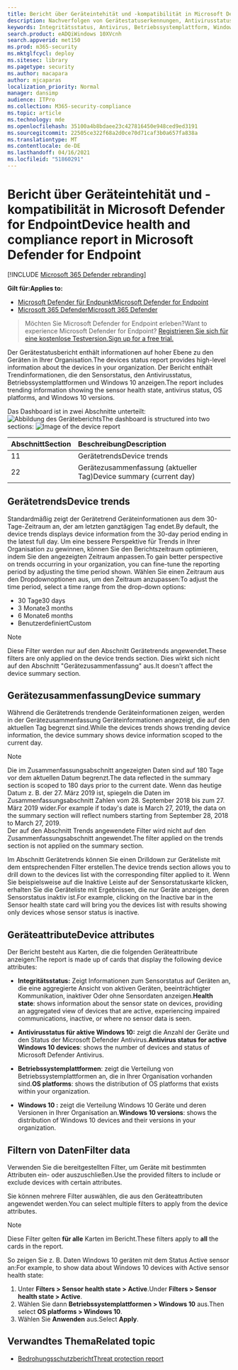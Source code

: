 ```yaml
---
title: Bericht über Geräteintehität und -kompatibilität in Microsoft Defender for Endpoint
description: Nachverfolgen von Gerätestatuserkennungen, Antivirusstatus, Betriebssystemplattform und Windows 10 geräteintehitäts- und compliancebericht
keywords: Integritätsstatus, Antivirus, Betriebssystemplattform, Windows 10-Version, Version, Integrität, Compliance, Status
search.product: eADQiWindows 10XVcnh
search.appverid: met150
ms.prod: m365-security
ms.mktglfcycl: deploy
ms.sitesec: library
ms.pagetype: security
ms.author: macapara
author: mjcaparas
localization_priority: Normal
manager: dansimp
audience: ITPro
ms.collection: M365-security-compliance
ms.topic: article
ms.technology: mde
ms.openlocfilehash: 35100a4b8bdaee23c427816450e948ced9ed3191
ms.sourcegitcommit: 22505ce322f68a2d0ce70d71caf3b0a657fa838a
ms.translationtype: MT
ms.contentlocale: de-DE
ms.lasthandoff: 04/16/2021
ms.locfileid: "51860291"
---
```

# <a name="device-health-and-compliance-report-in-microsoft-defender-for-endpoint"></a><span data-ttu-id="2487e-104">Bericht über Geräteintehität und -kompatibilität in Microsoft Defender for Endpoint</span><span class="sxs-lookup"><span data-stu-id="2487e-104">Device health and compliance report in Microsoft Defender for Endpoint</span></span>

[!INCLUDE [Microsoft 365 Defender rebranding](../../includes/microsoft-defender.md)]


<span data-ttu-id="2487e-105">**Gilt für:**</span><span class="sxs-lookup"><span data-stu-id="2487e-105">**Applies to:**</span></span>
- [<span data-ttu-id="2487e-106">Microsoft Defender für Endpunkt</span><span class="sxs-lookup"><span data-stu-id="2487e-106">Microsoft Defender for Endpoint</span></span>](https://go.microsoft.com/fwlink/p/?linkid=2154037)
- [<span data-ttu-id="2487e-107">Microsoft 365 Defender</span><span class="sxs-lookup"><span data-stu-id="2487e-107">Microsoft 365 Defender</span></span>](https://go.microsoft.com/fwlink/?linkid=2118804)


> <span data-ttu-id="2487e-108">Möchten Sie Microsoft Defender for Endpoint erleben?</span><span class="sxs-lookup"><span data-stu-id="2487e-108">Want to experience Microsoft Defender for Endpoint?</span></span> [<span data-ttu-id="2487e-109">Registrieren Sie sich für eine kostenlose Testversion.</span><span class="sxs-lookup"><span data-stu-id="2487e-109">Sign up for a free trial.</span></span>](https://www.microsoft.com/microsoft-365/windows/microsoft-defender-atp?ocid=docs-wdatp-exposedapis-abovefoldlink)

<span data-ttu-id="2487e-110">Der Gerätestatusbericht enthält informationen auf hoher Ebene zu den Geräten in Ihrer Organisation.</span><span class="sxs-lookup"><span data-stu-id="2487e-110">The devices status report provides high-level information about the devices in your organization.</span></span> <span data-ttu-id="2487e-111">Der Bericht enthält Trendinformationen, die den Sensorstatus, den Antivirusstatus, Betriebssystemplattformen und Windows 10 anzeigen.</span><span class="sxs-lookup"><span data-stu-id="2487e-111">The report includes trending information showing the sensor health state, antivirus status, OS platforms, and Windows 10 versions.</span></span>

<span data-ttu-id="2487e-112">Das Dashboard ist in zwei Abschnitte unterteilt: ![ Abbildung des Geräteberichts](images/device-reports.png)</span><span class="sxs-lookup"><span data-stu-id="2487e-112">The dashboard is structured into two sections: ![Image of the device report](images/device-reports.png)</span></span>
 
<span data-ttu-id="2487e-113">Abschnitt</span><span class="sxs-lookup"><span data-stu-id="2487e-113">Section</span></span> | <span data-ttu-id="2487e-114">Beschreibung</span><span class="sxs-lookup"><span data-stu-id="2487e-114">Description</span></span>
:---|:---
<span data-ttu-id="2487e-115">1</span><span class="sxs-lookup"><span data-stu-id="2487e-115">1</span></span> | <span data-ttu-id="2487e-116">Gerätetrends</span><span class="sxs-lookup"><span data-stu-id="2487e-116">Device trends</span></span>
<span data-ttu-id="2487e-117">2</span><span class="sxs-lookup"><span data-stu-id="2487e-117">2</span></span> | <span data-ttu-id="2487e-118">Gerätezusammenfassung (aktueller Tag)</span><span class="sxs-lookup"><span data-stu-id="2487e-118">Device summary (current day)</span></span>
 
 
## <a name="device-trends"></a><span data-ttu-id="2487e-119">Gerätetrends</span><span class="sxs-lookup"><span data-stu-id="2487e-119">Device trends</span></span> 
<span data-ttu-id="2487e-120">Standardmäßig zeigt der Gerätetrend Geräteinformationen aus dem 30-Tage-Zeitraum an, der am letzten ganztägigen Tag endet.</span><span class="sxs-lookup"><span data-stu-id="2487e-120">By default, the device trends displays device information from the 30-day period ending in the latest full day.</span></span> <span data-ttu-id="2487e-121">Um eine bessere Perspektive für Trends in Ihrer Organisation zu gewinnen, können Sie den Berichtszeitraum optimieren, indem Sie den angezeigten Zeitraum anpassen.</span><span class="sxs-lookup"><span data-stu-id="2487e-121">To gain better perspective on trends occurring in your organization, you can fine-tune the reporting period by adjusting the time period shown.</span></span> <span data-ttu-id="2487e-122">Wählen Sie einen Zeitraum aus den Dropdownoptionen aus, um den Zeitraum anzupassen:</span><span class="sxs-lookup"><span data-stu-id="2487e-122">To adjust the time period, select a time range from the drop-down options:</span></span>
 
- <span data-ttu-id="2487e-123">30 Tage</span><span class="sxs-lookup"><span data-stu-id="2487e-123">30 days</span></span>
- <span data-ttu-id="2487e-124">3 Monate</span><span class="sxs-lookup"><span data-stu-id="2487e-124">3 months</span></span>
- <span data-ttu-id="2487e-125">6 Monate</span><span class="sxs-lookup"><span data-stu-id="2487e-125">6 months</span></span>
- <span data-ttu-id="2487e-126">Benutzerdefiniert</span><span class="sxs-lookup"><span data-stu-id="2487e-126">Custom</span></span>

>[!NOTE]
><span data-ttu-id="2487e-127">Diese Filter werden nur auf den Abschnitt Gerätetrends angewendet.</span><span class="sxs-lookup"><span data-stu-id="2487e-127">These filters are only applied on the device trends section.</span></span> <span data-ttu-id="2487e-128">Dies wirkt sich nicht auf den Abschnitt "Gerätezusammenfassung" aus.</span><span class="sxs-lookup"><span data-stu-id="2487e-128">It doesn't affect the device summary section.</span></span>

## <a name="device-summary"></a><span data-ttu-id="2487e-129">Gerätezusammenfassung</span><span class="sxs-lookup"><span data-stu-id="2487e-129">Device summary</span></span> 
<span data-ttu-id="2487e-130">Während die Gerätetrends trendende Geräteinformationen zeigen, werden in der Gerätezusammenfassung Geräteinformationen angezeigt, die auf den aktuellen Tag begrenzt sind.</span><span class="sxs-lookup"><span data-stu-id="2487e-130">While the devices trends shows trending device information, the device summary shows device information scoped to the current day.</span></span> 

>[!NOTE]
><span data-ttu-id="2487e-131">Die im Zusammenfassungsabschnitt angezeigten Daten sind auf 180 Tage vor dem aktuellen Datum begrenzt.</span><span class="sxs-lookup"><span data-stu-id="2487e-131">The data reflected in the summary section is scoped to 180 days prior to the current date.</span></span> <span data-ttu-id="2487e-132">Wenn das heutige Datum z. B. der 27. März 2019 ist, spiegeln die Daten im Zusammenfassungsabschnitt Zahlen vom 28. September 2018 bis zum 27. März 2019 wider.</span><span class="sxs-lookup"><span data-stu-id="2487e-132">For example if today's date is March 27, 2019, the data on the summary section will reflect numbers starting from September 28, 2018 to March 27, 2019.</span></span><br>
> <span data-ttu-id="2487e-133">Der auf den Abschnitt Trends angewendete Filter wird nicht auf den Zusammenfassungsabschnitt angewendet.</span><span class="sxs-lookup"><span data-stu-id="2487e-133">The filter applied on the trends section is not applied on the summary section.</span></span> 
 
<span data-ttu-id="2487e-134">Im Abschnitt Gerätetrends können Sie einen Drilldown zur Geräteliste mit dem entsprechenden Filter erstellen.</span><span class="sxs-lookup"><span data-stu-id="2487e-134">The device trends section allows you to drill down to the devices list with the corresponding filter applied to it.</span></span> <span data-ttu-id="2487e-135">Wenn Sie beispielsweise auf die Inaktive Leiste auf der Sensorstatuskarte klicken, erhalten Sie die Geräteliste mit Ergebnissen, die nur Geräte anzeigen, deren Sensorstatus inaktiv ist.</span><span class="sxs-lookup"><span data-stu-id="2487e-135">For example, clicking on the Inactive bar in the Sensor health state card will bring you the devices list with results showing only devices whose sensor status is inactive.</span></span> 
 
 
 
## <a name="device-attributes"></a><span data-ttu-id="2487e-136">Geräteattribute</span><span class="sxs-lookup"><span data-stu-id="2487e-136">Device attributes</span></span>
<span data-ttu-id="2487e-137">Der Bericht besteht aus Karten, die die folgenden Geräteattribute anzeigen:</span><span class="sxs-lookup"><span data-stu-id="2487e-137">The report is made up of cards that display the following device attributes:</span></span>
 
- <span data-ttu-id="2487e-138">**Integritätsstatus:** Zeigt Informationen zum Sensorstatus auf Geräten an, die eine aggregierte Ansicht von aktiven Geräten, beeinträchtigter Kommunikation, inaktiver Oder ohne Sensordaten anzeigen.</span><span class="sxs-lookup"><span data-stu-id="2487e-138">**Health state**: shows information about the sensor state on devices, providing an aggregated view of devices that are active, experiencing impaired communications, inactive, or where no sensor data is seen.</span></span>
  
- <span data-ttu-id="2487e-139">**Antivirusstatus für aktive Windows 10:** zeigt die Anzahl der Geräte und den Status der Microsoft Defender Antivirus.</span><span class="sxs-lookup"><span data-stu-id="2487e-139">**Antivirus status for active Windows 10 devices**: shows the number of devices and status of Microsoft Defender Antivirus.</span></span>
    
- <span data-ttu-id="2487e-140">**Betriebssystemplattformen**: zeigt die Verteilung von Betriebssystemplattformen an, die in Ihrer Organisation vorhanden sind.</span><span class="sxs-lookup"><span data-stu-id="2487e-140">**OS platforms**: shows the distribution of OS platforms that exists within your organization.</span></span> 
 
- <span data-ttu-id="2487e-141">**Windows 10 :** zeigt die Verteilung Windows 10 Geräte und deren Versionen in Ihrer Organisation an.</span><span class="sxs-lookup"><span data-stu-id="2487e-141">**Windows 10 versions**: shows the distribution of Windows 10 devices and their versions in your organization.</span></span>
 
 
 
## <a name="filter-data"></a><span data-ttu-id="2487e-142">Filtern von Daten</span><span class="sxs-lookup"><span data-stu-id="2487e-142">Filter data</span></span>
 
<span data-ttu-id="2487e-143">Verwenden Sie die bereitgestellten Filter, um Geräte mit bestimmten Attributen ein- oder auszuschließen.</span><span class="sxs-lookup"><span data-stu-id="2487e-143">Use the provided filters to include or exclude devices with certain attributes.</span></span>

<span data-ttu-id="2487e-144">Sie können mehrere Filter auswählen, die aus den Geräteattributen angewendet werden.</span><span class="sxs-lookup"><span data-stu-id="2487e-144">You can select multiple filters to apply from the device attributes.</span></span> 
 
>[!NOTE]
><span data-ttu-id="2487e-145">Diese Filter gelten **für alle** Karten im Bericht.</span><span class="sxs-lookup"><span data-stu-id="2487e-145">These filters apply to **all** the cards in the report.</span></span>
 
<span data-ttu-id="2487e-146">So zeigen Sie z. B. Daten Windows 10 geräten mit dem Status Active sensor an:</span><span class="sxs-lookup"><span data-stu-id="2487e-146">For example, to show data about Windows 10 devices with Active sensor health state:</span></span>
 
1. <span data-ttu-id="2487e-147">Unter **Filters > Sensor health state > Active**.</span><span class="sxs-lookup"><span data-stu-id="2487e-147">Under **Filters > Sensor health state > Active**.</span></span>
2. <span data-ttu-id="2487e-148">Wählen Sie dann **Betriebssystemplattformen > Windows 10** aus.</span><span class="sxs-lookup"><span data-stu-id="2487e-148">Then select **OS platforms > Windows 10**.</span></span>
3. <span data-ttu-id="2487e-149">Wählen Sie **Anwenden** aus.</span><span class="sxs-lookup"><span data-stu-id="2487e-149">Select **Apply**.</span></span>


## <a name="related-topic"></a><span data-ttu-id="2487e-150">Verwandtes Thema</span><span class="sxs-lookup"><span data-stu-id="2487e-150">Related topic</span></span>
- [<span data-ttu-id="2487e-151">Bedrohungsschutzbericht</span><span class="sxs-lookup"><span data-stu-id="2487e-151">Threat protection report</span></span>](threat-protection-reports.md)

